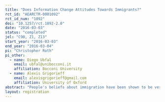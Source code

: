 ```yaml
---
title: "Does Information Change Attitudes Towards Immigrants?"
rct_id: "AEARCTR-0001092"
rct_id_num: "1092"
doi: "10.1257/rct.1092-2.0"
date: "2016-03-03"
status: "completed"
jel: "C90, Z1, Z13"
start_year: "2016-03-03"
end_year: "2016-03-04"
pi: "Christopher Roth"
pi_other:
  - name: Diego Ubfal
    email: ubfal@unibocconi.it
    affiliation: Bocconi University
  - name: Alexis Grigorieff
    email: alexisgrigorieff@gmail.com
    affiliation: University of Oxford
abstract: "People's beliefs about immigration have been shown to be very biased, which could help explain why most people in the United States and in Europe want to dramatically reduce immigration. It is therefore important to understand whether people would change their attitude towards immigrants if they received accurate information about immigration and the characteristics of immigrants. The experiment we want to conduct consists in providing facts and statistics about immigration to half of the participants, before measuring their attitude towards immigrants with some behavioural measures and some general questions about immigration. We will also run a follow-up experiment to see whether the effects persist over time."
layout: registration
---
```


